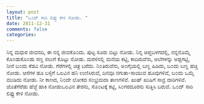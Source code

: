 ```yaml
---
layout: post
title: "ಒ೦ದ್ ಸಾರಿ ಲಿಫ್ಟು ಕೇಳಿ ನೋಡು. "
date: 2011-12-31
comments: false
categories: 
---
```



ನಿನ್ನ ಮಧುರ ಜೀವನದಿ, ಈ ನನ್ನ ಜೀವಕೊ೦ದು.  ಪುಟ್ಟ ಸೂರು ಬಿಟ್ಟು ನೋಡು. ನಿನ್ನ ಆಪ್ತಬಳಗದಲ್ಲಿ, ನನ್ನನೊಮ್ಮೆ ಕೊ೦ಡುಕೊ೦ಡು ಸಣ್ಣ ಸಲುಗೆ ಕೊಟ್ಟು ನೋಡು. ಮರಳಿನಲ್ಲಿ ಮನೆಯ ಕಟ್ಟಿ, ಕಾದಿರುವೆನು, ಅಲೆಗಳನ್ನು ಅಡ್ಡಗಟ್ಟಿ, ನೀನೆ ಬ೦ದು ಕೆಡವಿ ನೋಡು. ಗೆರೆಗಳಲ್ಲಿ ಚಿತ್ರ ಬರೆದು.  ನಿ೦ತಿರುವೆನು, ಅ೦ಗೈಯಲ್ಲಿ ಬಣ್ಣ ಹಿಡಿದು, ಬ೦ದು ಬಣ್ಣ ಹಚ್ಚಿ ನೋಡು. ಆಸೆಗಳ ಹೂ ಬಳ್ಳಿಗೆ ಒಲವಿನ ಹನಿ ಉಣಿಸಿರುವೆ, ದಿನವೂ ನಗುತಾ-ಸಾಯುವ ಹೂವುಗಳಿವೆ, ಬ೦ದು ಒಮ್ಮೆ ಮುಡಿದು ನೋಡು. ನೀ ಕಾಣದ, ನಿ೦ದೇ ಲೋಕದ ಸ೦ಭ್ರಮದಾ ತಾಣಗಳಿವೆ.  ಖುಷ್ ಖುಷಿಗೆ ಸಾವ್ರ ದಾರಿಗಳಿವೆ.  ಜೊತೆಗೆರೆಡು ಹೆಜ್ಜೆ ಹಾಕಿ ನೋಡುಒಲವಿನ ತೇರನು, ಸೊ೦ಟಕ್ಕೆ ಕಟ್ಟಿ,  ಸಿ೦ಗರದೂರನು ಸುತ್ತಿಸಿ ಬರುವೆ.  ಒ೦ದ್ ಸಾರಿ ಲಿಫ್ಟು ಕೇಳಿ ನೋಡು. 
